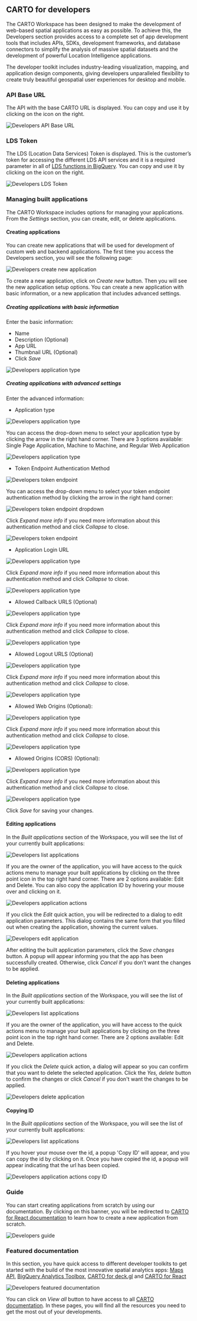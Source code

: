 ## CARTO for developers

The CARTO Workspace has been designed to make the development of web-based spatial applications as easy as possible. To achieve this, the Developers section provides access to a complete set of app development tools that includes APIs, SDKs, development frameworks, and database connectors to simplify the analysis of massive spatial datasets and the development of powerful Location Intelligence applications.

The developer toolkit includes industry-leading visualization, mapping, and application design components, giving developers unparalleled flexibility to create truly beautiful geospatial user experiences for desktop and mobile.

### API Base URL

The API with the base CARTO URL is displayed. You can copy and use it by clicking on the icon on the right.

![Developers API Base URL](/img/cloud-native-workspace/developers/developers_api_base_url.png)

### LDS Token

<!-- The LDS (Location Data Services) Token is displayed. This is the customer’s token for accessing the different LDS API services. You can copy and use it by clicking on the icon on the right.
 -->
The LDS (Location Data Services) Token is displayed. This is the customer’s token for accessing the different LDS API services and it is a required parameter in all of <a href="https://docs.carto.com/analytics-toolbox-bigquery/sql-reference/lds/" target="_blank">LDS functions in BigQuery</a>. You can copy and use it by clicking on the icon on the right.

![Developers LDS Token](/img/cloud-native-workspace/developers/developers_lds_copy_token.png)

### Managing built applications

The CARTO Workspace includes options for managing your applications. From the *Settings* section, you can create, edit, or delete applications.

#### Creating applications

You can create new applications that will be used for development of custom web and backend applications. The first time you access the Developers section, you will see the following page:

![Developers create new application](/img/cloud-native-workspace/developers/developers_creating_application.png)

To create a new application, click on *Create new* button. Then you will see the new application setup options. You can create a new application with basic information, or a new application that includes advanced settings.

##### Creating applications with basic information

Enter the basic information:

- Name
- Description (Optional)
- App URL
- Thumbnail URL (Optional)
- Click *Save*

![Developers application type](/img/cloud-native-workspace/developers/developers_basic_information.png)

##### Creating applications with advanced settings

Enter the advanced information:

- Application type

![Developers application type](/img/cloud-native-workspace/developers/developers_application_type.png)

You can access the drop-down menu to select your application type by clicking the arrow in the right hand corner. There are 3 options available: Single Page Application, Machine to Machine, and Regular Web Application

![Developers application type](/img/cloud-native-workspace/developers/developers_drop_down.png)

- Token Endpoint Authentication Method

![Developers token endpoint](/img/cloud-native-workspace/developers/developers_token_endpoint.png)

You can access the drop-down menu to select your token endpoint authentication method by clicking the arrow in the right hand corner:

![Developers token endpoint dropdown](/img/cloud-native-workspace/developers/developers_token_endpoint_dropdown.png)

Click *Expand more info* if you need more information about this authentication method and click *Collapse* to close.

![Developers token endpoint](/img/cloud-native-workspace/developers/developers_token_endpoint_expand_info.png)

- Application Login URL

![Developers application type](/img/cloud-native-workspace/developers/developers_application_login_url.png)

Click *Expand more info* if you need more information about this authentication method and click *Collapse* to close.

![Developers application type](/img/cloud-native-workspace/developers/developers_application_login_url_expand_info.png)

- Allowed Callback URLS (Optional)

![Developers application type](/img/cloud-native-workspace/developers/developers_allowed_callback_urls.png)

Click *Expand more info* if you need more information about this authentication method and click *Collapse* to close.

![Developers application type](/img/cloud-native-workspace/developers/developers_allowed_callback_urls_expand_info.png)

- Allowed Logout URLS (Optional)

![Developers application type](/img/cloud-native-workspace/developers/developers_allowed_logout_urls(optional).png)

Click *Expand more info* if you need more information about this authentication method and click *Collapse* to close.

![Developers application type](/img/cloud-native-workspace/developers/developers_allowed_logout_urls(optional)_expand_info.png)

- Allowed Web Origins (Optional):

![Developers application type](/img/cloud-native-workspace/developers/developers_allowed_web_origins(optional).png)

Click *Expand more info* if you need more information about this authentication method and click *Collapse* to close.

![Developers application type](/img/cloud-native-workspace/developers/developers_allowed_web_origins(optional)_expand_info.png)

- Allowed Origins (CORS) (Optional):

![Developers application type](/img/cloud-native-workspace/developers/developers_allowed_origins_cors(optional).png)

Click *Expand more info* if you need more information about this authentication method and click *Collapse* to close.

![Developers application type](/img/cloud-native-workspace/developers/developers_allowed_origins_cors(optional)_expand_info.png)

Click *Save* for saving your changes.

#### Editing applications

In the *Built applications* section of the Workspace, you will see the list of your currently built applications:

![Developers list applications](/img/cloud-native-workspace/developers/developers_list_applications.png)

If you are the owner of the application, you will have access to the quick actions menu to manage your built applications by clicking on the three point icon in the top right hand corner. There are 2 options available: Edit and Delete. You can also copy the application ID by hovering your mouse over and clicking on it.

![Developers application actions](/img/cloud-native-workspace/developers/developers_application_actions.png)

If you click the *Edit* quick action, you will be redirected to a dialog to edit application parameters. This dialog contains the same form that you filled out when creating the application, showing the current values.

![Developers edit application](/img/cloud-native-workspace/developers/developers_editing_applications.png)

After editing the built application parameters, click the *Save changes* button. A popup will appear informing you that the app has been successfully created. Otherwise, click *Cancel* if you don’t want the changes to be applied.

#### Deleting applications

In the *Built applications* section of the Workspace, you will see the list of your currently built applications:

![Developers list applications](/img/cloud-native-workspace/developers/developers_list_applications.png)

If you are the owner of the application, you will have access to the quick actions menu to manage your built applications by clicking on the three point icon in the top right hand corner. There are 2 options available: Edit and Delete.

![Developers application actions](/img/cloud-native-workspace/developers/developers_application_actions.png)

If you click the *Delete* quick action, a dialog will appear so you can confirm that you want to delete the selected application. Click the *Yes, delete* button to confirm the changes or click *Cancel* if you don't want the changes to be applied.

![Developers delete application](/img/cloud-native-workspace/developers/developers_deleting_applications.png)

#### Copying ID

In the *Built applications* section of the Workspace, you will see the list of your currently built applications:

![Developers list applications](/img/cloud-native-workspace/developers/developers_list_applications.png)

If you hover your mouse over the id, a popup 'Copy ID' will appear, and you can copy the id by clicking on it. Once you have copied the id, a popup will appear indicating that the url has been copied.

![Developers application actions copy ID](/img/cloud-native-workspace/developers/developers_application_actions.png)

### Guide

You can start creating applications from scratch by using our documentation. By clicking on this banner, you will be redirected to <a href="https://docs.carto.com/react/guides/getting-started//" target="_blank">CARTO for React documentation</a> to learn how to create a new application from scratch.

![Developers guide](/img/cloud-native-workspace/developers/developers_guide.png)

### Featured documentation

In this section, you have quick access to different developer toolkits to get started with the build of the most innovative spatial analytics apps: <a href="https://api-docs.carto.com/#75feef02-1e8d-4d95-be36-17276228544a/" target="_blank">Maps API</a>, <a href="https://docs.carto.com/analytics-toolbox-bq/overview/getting-started/" target="_blank">BigQuery Analytics Toolbox</a>, <a href="https://docs.carto.com/deck-gl/getting-started/"
 target="_blank">CARTO for deck.gl</a> and <a href="https://docs.carto.com/react/overview/" target="_blank">CARTO for React</a>

![Developers featured documentation](/img/cloud-native-workspace/developers/developers_featured_documentation.png)

You can click on *View all* button to have access to all <a href="https://docs.carto.com/" target="_blank">CARTO documentation</a>. In these pages, you will find all the resources you need to get the most out of your developments.
